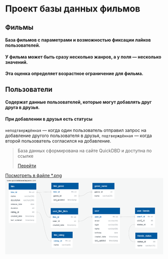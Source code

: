 # Проект базы данных фильмов

## Фильмы
#### База фильмов с параметрами и возможностью фиксации лайков пользователей.
#### У фильма может быть сразу несколько жанров, а у поля — несколько значений.
#### Эта оценка определяет возрастное ограничение для фильма.

## Пользователи
#### Содержат данные пользователей, которые могут добавлять друг друга в друзья.
#### При добавлении в друзья есть статусы
`неподтверждённая` — когда один пользователь отправил запрос на добавление другого пользователя в друзья,
`подтверждённая` — когда второй пользователь согласился на добавление.

> База данных сформирована на сайте QuickDBD и доступна по ссылке
> 
> [Перейти](https://app.quickdatabasediagrams.com/#/d/CAk39h)


[Посмотреть в файле *.png](..\src\main\resources\DB_Filmorate.png)
![Превью базы данных](..\src\main\resources\DB_Filmorate.png)